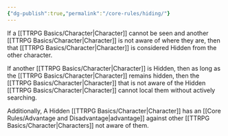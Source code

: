 ```yaml
---
{"dg-publish":true,"permalink":"/core-rules/hiding/"}
---
```


If a [[TTRPG Basics/Character\|Character]] cannot be seen and another [[TTRPG Basics/Character\|Character]] is not aware of where they are, then that [[TTRPG Basics/Character\|Character]] is considered Hidden from the other character.

If another [[TTRPG Basics/Character\|Character]] is Hidden, then as long as the [[TTRPG Basics/Character\|Character]] remains hidden, then the [[TTRPG Basics/Character\|Character]] that is not aware of the Hidden [[TTRPG Basics/Character\|Character]] cannot local them without actively searching.

Additionally, A Hidden [[TTRPG Basics/Character\|Character]] has an [[Core Rules/Advantage and Disadvantage\|advantage]] against other [[TTRPG Basics/Character\|Characters]] not aware of them.